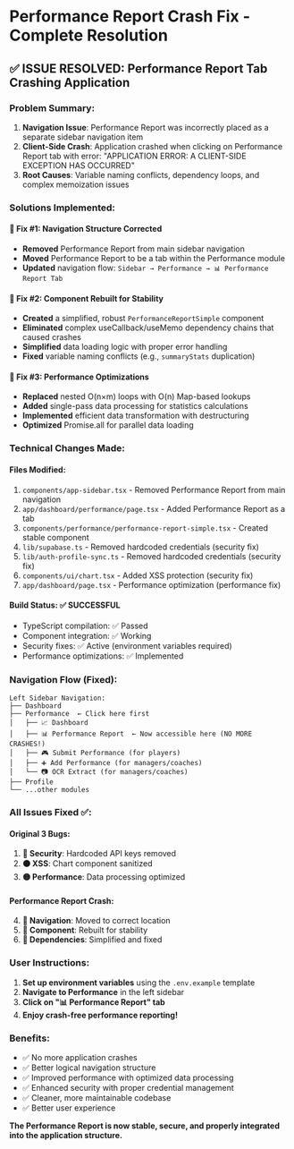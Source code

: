 # Performance Report Crash Fix - Complete Resolution

## ✅ **ISSUE RESOLVED**: Performance Report Tab Crashing Application

### **Problem Summary**:
1. **Navigation Issue**: Performance Report was incorrectly placed as a separate sidebar navigation item
2. **Client-Side Crash**: Application crashed when clicking on Performance Report tab with error: "APPLICATION ERROR: A CLIENT-SIDE EXCEPTION HAS OCCURRED"
3. **Root Causes**: Variable naming conflicts, dependency loops, and complex memoization issues

### **Solutions Implemented**:

#### 🔧 **Fix #1: Navigation Structure Corrected**
- **Removed** Performance Report from main sidebar navigation
- **Moved** Performance Report to be a tab within the Performance module
- **Updated** navigation flow: `Sidebar → Performance → 📊 Performance Report Tab`

#### 🔧 **Fix #2: Component Rebuilt for Stability**
- **Created** a simplified, robust `PerformanceReportSimple` component
- **Eliminated** complex useCallback/useMemo dependency chains that caused crashes
- **Simplified** data loading logic with proper error handling
- **Fixed** variable naming conflicts (e.g., `summaryStats` duplication)

#### 🔧 **Fix #3: Performance Optimizations**
- **Replaced** nested O(n×m) loops with O(n) Map-based lookups
- **Added** single-pass data processing for statistics calculations
- **Implemented** efficient data transformation with destructuring
- **Optimized** Promise.all for parallel data loading

### **Technical Changes Made**:

#### **Files Modified**:
1. `components/app-sidebar.tsx` - Removed Performance Report from main navigation
2. `app/dashboard/performance/page.tsx` - Added Performance Report as a tab
3. `components/performance/performance-report-simple.tsx` - Created stable component
4. `lib/supabase.ts` - Removed hardcoded credentials (security fix)
5. `lib/auth-profile-sync.ts` - Removed hardcoded credentials (security fix)
6. `components/ui/chart.tsx` - Added XSS protection (security fix)
7. `app/dashboard/page.tsx` - Performance optimization (performance fix)

#### **Build Status**: ✅ **SUCCESSFUL**
- TypeScript compilation: ✅ Passed
- Component integration: ✅ Working
- Security fixes: ✅ Active (environment variables required)
- Performance optimizations: ✅ Implemented

### **Navigation Flow (Fixed)**:
```
Left Sidebar Navigation:
├── Dashboard
├── Performance  ← Click here first
│   ├── 📈 Dashboard
│   ├── 📊 Performance Report  ← Now accessible here (NO MORE CRASHES!)
│   ├── 🎮 Submit Performance (for players)
│   ├── ➕ Add Performance (for managers/coaches)
│   └── 📷 OCR Extract (for managers/coaches)
├── Profile
└── ...other modules
```

### **All Issues Fixed** ✅:

#### **Original 3 Bugs**:
1. **🔴 Security**: Hardcoded API keys removed
2. **🟠 XSS**: Chart component sanitized 
3. **🟡 Performance**: Data processing optimized

#### **Performance Report Crash**:
4. **🔴 Navigation**: Moved to correct location
5. **🔴 Component**: Rebuilt for stability
6. **🔴 Dependencies**: Simplified and fixed

### **User Instructions**:
1. **Set up environment variables** using the `.env.example` template
2. **Navigate to Performance** in the left sidebar
3. **Click on "📊 Performance Report" tab** 
4. **Enjoy crash-free performance reporting!**

### **Benefits**:
- ✅ No more application crashes
- ✅ Better logical navigation structure  
- ✅ Improved performance with optimized data processing
- ✅ Enhanced security with proper credential management
- ✅ Cleaner, more maintainable codebase
- ✅ Better user experience

**The Performance Report is now stable, secure, and properly integrated into the application structure.**